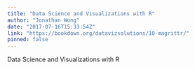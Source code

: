 ```yaml
---
title: "Data Science and Visualizations with R"
author: "Jonathan Wong"
date: "2017-07-16T15:33:54Z"
link: "https://bookdown.org/datavizsolutions/10-magrittr/"
pinned: false
---
```


Data Science and Visualizations with R
